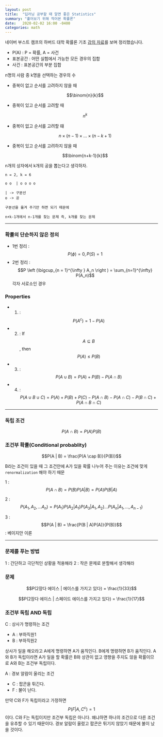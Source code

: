 ```yaml
---
layout: post
title:  "딥러닝 공부할 때 알면 좋은 Statistics"
summary: "훑어보기 위해 적어본 확률론"
date:   2020-02-02 16:00 -0400
categories: math
---
```


네이버 부스트 캠프의 하버드 대학 확률론 기초 [강의 자료](https://www.edwith.org/harvardprobability)를 보며 정리했습니다.

- P(A) : P = 확률, A =  사건
- 표본공간 : 어떤 실험에서 가능한 모든 경우의 집합
- 사건 : 표본공간의 부분 집합

n명의 사람 중 k명을 선택하는 경우의 수

- 중복이 없고 순서를 고려하지 않을 때

  $$\binom{n}{k}$$

- 중복이 있고 순서를 고려할 때

  $$n^k$$

- 중복이 없고 순서를 고려할 떄

  $$n \times (n-1) \times \dots \times (n-k+1)$$

- 중복이 있고 순서를 고려하지 않을 때

  $$\binom{n+k-1}{k}$$

n개의 상자에서 k개의 공을 뽑는다고 생각하자.

```
n = 2, k = 6

o o  | o o o o

| -> 구분선
o -> 공

구분선을 옮겨 주기만 하면 되기 때문에

n+k-1개에서 n-1개를 찾는 문제 즉, k개를 찾는 문제
```
---

### 확률의 단순하지 않은 정의

- 1번 정리 : $$P(\phi ) = 0, P(S) = 1$$
- 2번 정리 : $$P \left (\bigcup_{n = 1}^{\infty } A_n \right ) = \sum_{n=1}^{\infty} P(A_n)$$ 각자 서로소인 경우

### Properties

- 1) : $$P(A^{c}) = 1 - P(A)$$
- 2) : If $$A \subseteq B$$, then $$P(A) \leq P(B)$$
- 3) : $$P(A \cup B) = P(A) + P(B) - P(A \cap B)$$
- 4) : $$P(A \cup B \cup C) = P(A) + P(B) + P(C) - P(A \cap B) - P(A \cap C) - P(B \cap C) + P(A \cap B \cap C)$$

---

### 독립 조건

$$P(A \cap B) = P(A)P(B)$$

### 조건부 확률(Conditional probablity)

$$P(A | B) = \frac{P(A \cap B)}{P(B)}$$

B라는 조건이 있을 때 그 조건안에 A가 있을 확률
나누어 주는 이유는 조건에 맞게 `renormalization` 해야 하기 때문

1 : $$P(A \cap B) = P(B)P(A | B) = P(A)P(B | A)$$

2 : $$P(A_1, A_2, ... A_n) = P(A_1)P(A_2|A_1)P(A_3|A_1,A_2) ... P(A_n| A_1,..., A_{n-1})$$

3 : $$P(A | B) = \frac{P(B | A)P(A)}{P(B)}$$ : 베이지안 이론

---
### 문제를 푸는 방법

1 : 간단하고 극단적인 상황을 적용해라
2 : 작은 문제로 분할해서 생각해라

### 문제
$$P(2장다 에이스 | 에이스를 가지고 있다) = \frac{1}{33}$$

$$P(2장다 에이스 | 스페이드 에이스를 가지고 있다) = \frac{1}{17}$$

### 조건부 독립 AND 독립
C : 상사가 명령하는 조건
- A : 부하직원1
- B : 부하직원2

상사가 일을 해오라고 A에게 명령하면 A가 움직인다. B에게 명령하면 B가 움직인다. A와 B가 독립이라면 A가 일을 할 확률은 B와 상관이 없고 영향을 주지도 않을 확률이므로 A와 B는 조건부 독립이다.


A : 경보 알람이 울리는 조건
- C : 팝콘을 튀긴다.
- F : 불이 난다.

만약 C와 F가 독립이라고 가정하면 $$P(F|A,C^c) = 1$$이다. C와 F는 독립이지만 조건부 독립은 아니다. 왜냐하면 하나의 조건으로 다른 조건을 유추할 수 있기 때문이다. 경보 알람이 울렸고 팝콘은 튀기지 않았기 때문에 불이 났을 것이다.
